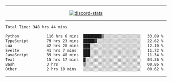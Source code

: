 <a href="https://www.github.com/ripavoid" target="_blank" rel="noreferrer">

-------

<div align='center'>
    <a href='https://discordapp.com/users/825178146797518881'>
        <img align='center' alt='discord-stats' src='https://api.discord-status.me/825178146797518881?nitro&boost=4&gradient=%231e0b1a%2C%23000000%2C%23000000%2C%23160316'></img>
    </a>
</div>

-------

<!--START_SECTION:waka-->

```txt
Total Time: 348 hrs 44 mins

Python            116 hrs 6 mins  ████████▒░░░░░░░░░░░░░░░░   33.09 %
TypeScript        79 hrs 23 mins  █████▓░░░░░░░░░░░░░░░░░░░   22.62 %
Lua               42 hrs 28 mins  ███░░░░░░░░░░░░░░░░░░░░░░   12.10 %
Svelte            41 hrs 7 mins   ███░░░░░░░░░░░░░░░░░░░░░░   11.72 %
JavaScript        39 hrs 48 mins  ███░░░░░░░░░░░░░░░░░░░░░░   11.34 %
Text              15 hrs 17 mins  █░░░░░░░░░░░░░░░░░░░░░░░░   04.36 %
Bash              3 hrs           ▒░░░░░░░░░░░░░░░░░░░░░░░░   00.86 %
Other             2 hrs 10 mins   ░░░░░░░░░░░░░░░░░░░░░░░░░   00.62 %
```

<!--END_SECTION:waka-->

-------

